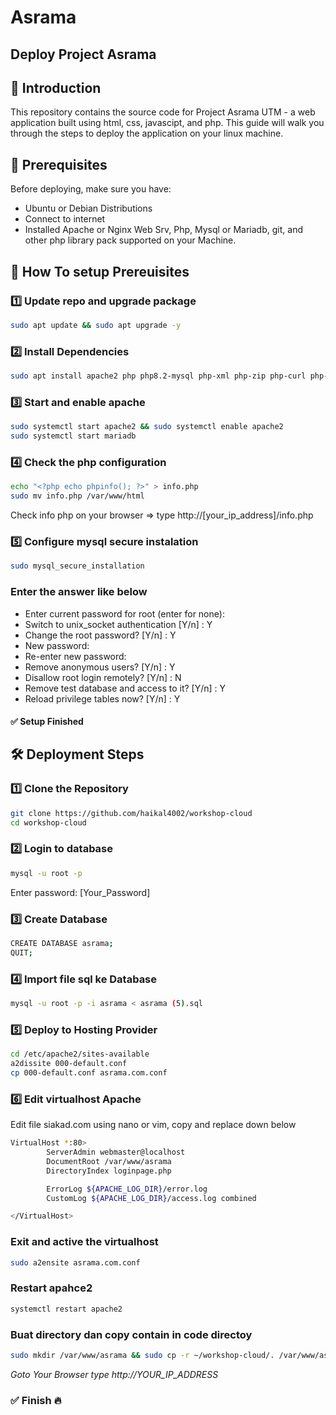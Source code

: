 # Asrama

## Deploy Project Asrama

## 🚀 Introduction
This repository contains the source code for Project Asrama UTM - a web application built using html, css, javascipt, and php. This guide will walk you through the steps to deploy the application on your linux machine.

## 📌 Prerequisites
Before deploying, make sure you have:
- Ubuntu or Debian Distributions
- Connect to internet
- Installed Apache or Nginx  Web Srv, Php, Mysql or Mariadb, git, and other php library pack supported on your Machine.

## 📌 How To setup Prereuisites
### 1️⃣ Update repo and upgrade package
```sh
sudo apt update && sudo apt upgrade -y
```
### 2️⃣ Install Dependencies
```sh
sudo apt install apache2 php php8.2-mysql php-xml php-zip php-curl php-mbstring php-gd mariadb-server git -y
```
### 3️⃣ Start and enable apache
```sh
sudo systemctl start apache2 && sudo systemctl enable apache2
sudo systemctl start mariadb
```

### 4️⃣ Check the php configuration
```sh
echo "<?php echo phpinfo(); ?>" > info.php
sudo mv info.php /var/www/html
```
Check info php on your browser =>  type http://[your_ip_address]/info.php

### 5️⃣ Configure mysql secure instalation
```sh
sudo mysql_secure_installation
```
### Enter the answer like below
- Enter current password for root (enter for none): 
- Switch to unix_socket authentication [Y/n] : Y
- Change the root password? [Y/n] : Y
- New password: 
- Re-enter new password:
- Remove anonymous users? [Y/n] : Y
- Disallow root login remotely? [Y/n] : N
- Remove test database and access to it? [Y/n] : Y
- Reload privilege tables now? [Y/n] : Y

#### ✅ **Setup Finished**


## 🛠 Deployment Steps

### 1️⃣ Clone the Repository
```sh
git clone https://github.com/haikal4002/workshop-cloud
cd workshop-cloud
```

### 2️⃣ Login to database
```sh
mysql -u root -p
```
Enter password: [Your_Password]

### 3️⃣ Create Database
```sh
CREATE DATABASE asrama;
QUIT;
```

### 4️⃣ Import file sql ke Database
```sh
mysql -u root -p -i asrama < asrama (5).sql
```

### 5️⃣ Deploy to Hosting Provider
```sh
cd /etc/apache2/sites-available
a2dissite 000-default.conf
cp 000-default.conf asrama.com.conf
```
### 6️⃣ Edit virtualhost Apache
Edit file siakad.com using nano or vim, copy and replace down below
```sh
VirtualHost *:80>
        ServerAdmin webmaster@localhost
        DocumentRoot /var/www/asrama
        DirectoryIndex loginpage.php

        ErrorLog ${APACHE_LOG_DIR}/error.log
        CustomLog ${APACHE_LOG_DIR}/access.log combined

</VirtualHost>
```
### Exit and active the virtualhost
```sh
sudo a2ensite asrama.com.conf
```
### Restart apahce2
```sh
systemctl restart apache2
```

### Buat directory dan copy contain in code directoy 
```sh
sudo mkdir /var/www/asrama && sudo cp -r ~/workshop-cloud/. /var/www/asrama/ 
```

*Goto Your Browser type http://YOUR_IP_ADDRESS*

### ✅ Finish 🔥
